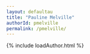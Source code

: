 ```yaml
---
layout: defaultau
title: "Pauline Melville"
authorId: pmelville
permalink: /pmelville/
---
```

{% include loadAuthor.html %}
<script>
    $(document).ready(function(){
        showAuthorBio('{{ page.authorId }}');
   });
</script>